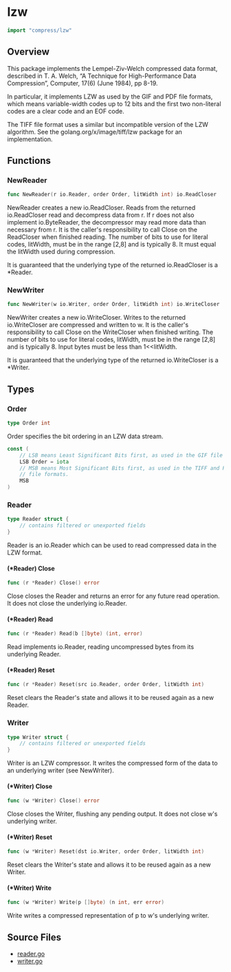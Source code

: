 # lzw

```go
import "compress/lzw"
```

## Overview

This package implements the Lempel-Ziv-Welch compressed data format, described in T. A. Welch, “A Technique for High-Performance Data Compression”, Computer, 17(6) (June 1984), pp 8-19.

In particular, it implements LZW as used by the GIF and PDF file formats, which means variable-width codes up to 12 bits and the first two non-literal codes are a clear code and an EOF code.

The TIFF file format uses a similar but incompatible version of the LZW algorithm. See the golang.org/x/image/tiff/lzw package for an implementation.

## Functions

### NewReader

```go
func NewReader(r io.Reader, order Order, litWidth int) io.ReadCloser
```

NewReader creates a new io.ReadCloser. Reads from the returned io.ReadCloser read and decompress data from r. If r does not also implement io.ByteReader, the decompressor may read more data than necessary from r. It is the caller's responsibility to call Close on the ReadCloser when finished reading. The number of bits to use for literal codes, litWidth, must be in the range [2,8] and is typically 8. It must equal the litWidth used during compression.

It is guaranteed that the underlying type of the returned io.ReadCloser is a *Reader.

### NewWriter

```go
func NewWriter(w io.Writer, order Order, litWidth int) io.WriteCloser
```

NewWriter creates a new io.WriteCloser. Writes to the returned io.WriteCloser are compressed and written to w. It is the caller's responsibility to call Close on the WriteCloser when finished writing. The number of bits to use for literal codes, litWidth, must be in the range [2,8] and is typically 8. Input bytes must be less than 1\<\<litWidth.

It is guaranteed that the underlying type of the returned io.WriteCloser is a *Writer.
## Types

### Order

```go
type Order int
```

Order specifies the bit ordering in an LZW data stream.

```go
const (
	// LSB means Least Significant Bits first, as used in the GIF file format.
	LSB Order = iota
	// MSB means Most Significant Bits first, as used in the TIFF and PDF
	// file formats.
	MSB
)
```

### Reader

```go
type Reader struct {
	// contains filtered or unexported fields
}
```

Reader is an io.Reader which can be used to read compressed data in the LZW format.

#### (*Reader) Close

```go
func (r *Reader) Close() error
```

Close closes the Reader and returns an error for any future read operation. It does not close the underlying io.Reader.

#### (*Reader) Read

```go
func (r *Reader) Read(b []byte) (int, error)
```

Read implements io.Reader, reading uncompressed bytes from its underlying Reader.

#### (*Reader) Reset

```go
func (r *Reader) Reset(src io.Reader, order Order, litWidth int)
```

Reset clears the Reader's state and allows it to be reused again as a new Reader.

### Writer

```go
type Writer struct {
	// contains filtered or unexported fields
}
```

Writer is an LZW compressor. It writes the compressed form of the data to an underlying writer (see NewWriter).

#### (*Writer) Close

```go
func (w *Writer) Close() error
```

Close closes the Writer, flushing any pending output. It does not close w's underlying writer.

#### (*Writer) Reset

```go
func (w *Writer) Reset(dst io.Writer, order Order, litWidth int)
```

Reset clears the Writer's state and allows it to be reused again as a new Writer.

#### (*Writer) Write

```go
func (w *Writer) Write(p []byte) (n int, err error)
```

Write writes a compressed representation of p to w's underlying writer.

## Source Files

- [reader.go](/code/compress/lzw/reader)
- [writer.go](/code/compress/lzw/writer)
